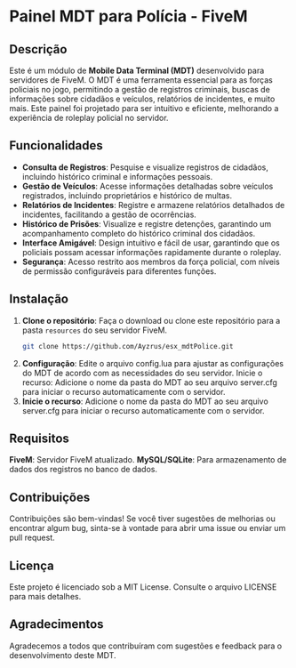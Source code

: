 # Painel MDT para Polícia - FiveM

## Descrição

Este é um módulo de **Mobile Data Terminal (MDT)** desenvolvido para servidores de FiveM. O MDT é uma ferramenta essencial para as forças policiais no jogo, permitindo a gestão de registros criminais, buscas de informações sobre cidadãos e veículos, relatórios de incidentes, e muito mais. Este painel foi projetado para ser intuitivo e eficiente, melhorando a experiência de roleplay policial no servidor.

## Funcionalidades

- **Consulta de Registros**: Pesquise e visualize registros de cidadãos, incluindo histórico criminal e informações pessoais.
- **Gestão de Veículos**: Acesse informações detalhadas sobre veículos registrados, incluindo proprietários e histórico de multas.
- **Relatórios de Incidentes**: Registre e armazene relatórios detalhados de incidentes, facilitando a gestão de ocorrências.
- **Histórico de Prisões**: Visualize e registre detenções, garantindo um acompanhamento completo do histórico criminal dos cidadãos.
- **Interface Amigável**: Design intuitivo e fácil de usar, garantindo que os policiais possam acessar informações rapidamente durante o roleplay.
- **Segurança**: Acesso restrito aos membros da força policial, com níveis de permissão configuráveis para diferentes funções.

## Instalação

1. **Clone o repositório**: Faça o download ou clone este repositório para a pasta `resources` do seu servidor FiveM.
   ```bash
   git clone https://github.com/Ayzrus/esx_mdtPolice.git
2. **Configuração**: Edite o arquivo config.lua para ajustar as configurações do MDT de acordo com as necessidades do seu servidor.
   Inicie o recurso: Adicione o nome da pasta do MDT ao seu arquivo server.cfg para iniciar o recurso automaticamente com o servidor.
3. **Inicie o recurso**: Adicione o nome da pasta do MDT ao seu arquivo server.cfg para iniciar o recurso automaticamente com o servidor.

## Requisitos
**FiveM**: Servidor FiveM atualizado.
**MySQL/SQLite**: Para armazenamento de dados dos registros no banco de dados.

## Contribuições
Contribuições são bem-vindas! Se você tiver sugestões de melhorias ou encontrar algum bug, sinta-se à vontade para abrir uma issue ou enviar um pull request.

## Licença
Este projeto é licenciado sob a MIT License. Consulte o arquivo LICENSE para mais detalhes.

## Agradecimentos
Agradecemos a todos que contribuíram com sugestões e feedback para o desenvolvimento deste MDT.